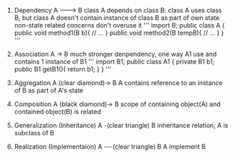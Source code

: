 1. Dependency 
A ---> B
class A depends on class B: class A uses class B, but class A doesn't contain instance of class B as part of own state
non-state related concerns
don't overuse it
'''
import B;
public class A {
  public void method1(B b){
    // ...
  }
  public void method2(B tempB){
    // ...
  }
}
'''

2. Association
A -> B
much stronger denpendency, one way
A1 use and contains 1 instance of B1
'''
import B1;
public class A1 {
  private B1 b1;
  public B1 getB1(){
    return b1;
  }
}
'''

3. Aggregation
A (clear diamond)-> B
A contains reference to an instance of B as part of A's state

4. Composition
A (black diamond)-> B
scope of containing object(A) and contained object(B) is related

5. Generalization (Inheritance)
A -(clear triangle) B
inheritance relation, A is subclass of B

6. Realization (Implementaion) 
A ---(clear triangle) B
A implement B







